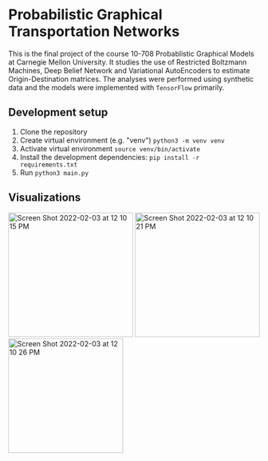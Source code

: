 # Probabilistic Graphical Transportation Networks

This is the final project of the course 10-708 Probablistic Graphical Models at Carnegie Mellon University. It studies the use of Restricted Boltzmann Machines, Deep Belief Network and Variational AutoEncoders to estimate Origin-Destination matrices. The analyses were performed using synthetic data and the models were implemented with `TensorFlow` primarily. 

## Development setup

1. Clone the repository
2. Create virtual environment (e.g. "venv") `python3 -m venv venv`
3. Activate virtual environment `source venv/bin/activate`
3. Install the development dependencies: `pip install -r requirements.txt`
4. Run `python3 main.py`

## Visualizations

<img width="250" alt="Screen Shot 2022-02-03 at 12 10 15 PM" src="https://user-images.githubusercontent.com/25504487/152392990-7db3d99b-a00e-4863-86e0-5101d95f5275.png"> <img width="250" alt="Screen Shot 2022-02-03 at 12 10 21 PM" src="https://user-images.githubusercontent.com/25504487/152392992-e27228f5-1b11-40d9-8ab9-75b6e671d341.png">   <img width="230" alt="Screen Shot 2022-02-03 at 12 10 26 PM" src="https://user-images.githubusercontent.com/25504487/152392993-bfaf1198-2971-40d5-b941-c63e9131adf7.png">
